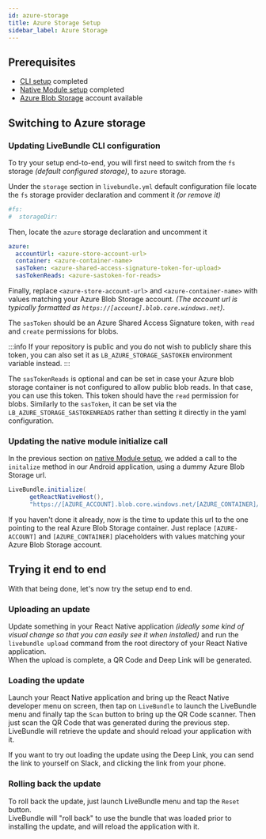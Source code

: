 ```yaml
---
id: azure-storage
title: Azure Storage Setup
sidebar_label: Azure Storage
---
```


## Prerequisites

- [CLI setup](./cli) completed
- [Native Module setup](./native-module) completed
- [Azure Blob Storage](https://azure.microsoft.com/en-us/services/storage/blobs/) account available

## Switching to Azure storage

### Updating LiveBundle CLI configuration

To try your setup end-to-end, you will first need to switch from the `fs` storage *(default configured storage)*, to `azure` storage.

Under the `storage` section in `livebundle.yml` default configuration file locate the `fs` storage provider declaration and comment it *(or remove it)*

```yaml
#fs:
#  storageDir:
```

Then, locate the `azure` storage declaration and uncomment it

```yaml
azure:
  accountUrl: <azure-store-account-url>
  container: <azure-container-name>
  sasToken: <azure-shared-access-signature-token-for-upload>
  sasTokenReads: <azure-sastoken-for-reads>
```

Finally, replace `<azure-store-account-url>` and `<azure-container-name>` with values matching your Azure Blob Storage account. *(The account url is typically formatted as `https://[account].blob.core.windows.net`)*.

The `sasToken` should be an Azure Shared Access Signature token, with `read` and `create` permissions for blobs.

:::info
If your repository is public and you do not wish to publicly share this token, you can also set it as `LB_AZURE_STORAGE_SASTOKEN` environment variable instead.
:::

The `sasTokenReads` is optional and can be set in case your Azure blob storage container is not configured to allow public blob reads. In that case, you can use this token. This token should have the `read` permission for blobs. Similarly to the `sasToken`, it can be set via the `LB_AZURE_STORAGE_SASTOKENREADS` rather than setting it directly in the yaml configuration.

### Updating the native module initialize call

In the previous section on [native Module setup](./native-module), we added a call to the `initalize` method in our Android application, using a dummy Azure Blob Storage url.

```java
LiveBundle.initialize(
      getReactNativeHost(),
      "https://[AZURE_ACCOUNT].blob.core.windows.net/[AZURE_CONTAINER]/");
```

If you haven't done it already, now is the time to update this url to the one pointing to the real Azure Blob Storage container. Just replace `[AZURE-ACCOUNT]` and `[AZURE_CONTAINER]` placeholders with values matching your Azure Blob Storage account.

## Trying it end to end

With that being done, let's now try the setup end to end.

### Uploading an update

Update something in your React Native application *(ideally some kind of visual change so that you can easily see it when installed)* and run the `livebundle upload` command from the root directory of your React Native application.<br/>
When the upload is complete, a QR Code and Deep Link will be generated.

### Loading the update

Launch your React Native application and bring up the React Native developer menu on screen, then tap on `LiveBundle` to launch the LiveBundle menu and finally tap the `Scan` button to bring up the QR Code scanner. Then just scan the QR Code that was generated during the previous step. LiveBundle will retrieve the update and should reload your application with it.

If you want to try out loading the update using the Deep Link, you can send the link to yourself on Slack, and clicking the link from your phone.

### Rolling back the update

To roll back the update, just launch LiveBundle menu and tap the `Reset` button.<br/>
LiveBundle will "roll back" to use the bundle that was loaded prior to installing the update, and will reload the application with it.
